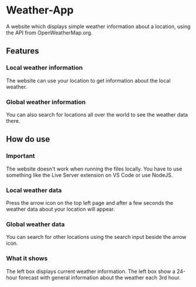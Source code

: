 # Weather-App
A website which displays simple weather information about a location, using the API from OpenWeatherMap.org.

## Features

### Local weather information
The website can use your location to get information about the local weather.

### Global weather information
You can also search for locations all over the world to see the weather data there.

## How do use

### Important
The website doesn't work when running the files locally. You have to use something like the Live Server extension on VS Code or use NodeJS.

### Local weather data
Press the arrow icon on the top left page and after a few seconds the weather data about your location will appear.

### Global weather data
You can search for other locations using the search input beside the arrow icon.

### What it shows
The left box displays current weather information. The left box show a 24-hour forecast with general information about the weather each 3rd hour.



